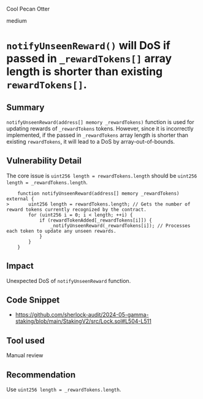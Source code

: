 Cool Pecan Otter

medium

# `notifyUnseenReward()` will DoS if passed in `_rewardTokens[]` array length is shorter than existing `rewardTokens[]`.


## Summary

`notifyUnseenReward(address[] memory _rewardTokens)` function is used for updating rewards of `_rewardTokens` tokens. However, since it is incorrectly implemented, if the passed in `_rewardTokens` array length is shorter than existing `rewardTokens`, it will lead to a DoS by array-out-of-bounds.

## Vulnerability Detail

The core issue is `uint256 length = rewardTokens.length` should be `uint256 length = _rewardTokens.length`.

```solidity
    function notifyUnseenReward(address[] memory _rewardTokens) external {
>       uint256 length = rewardTokens.length; // Gets the number of reward tokens currently recognized by the contract.
        for (uint256 i = 0; i < length; ++i) {
            if (rewardTokenAdded[_rewardTokens[i]]) {
                _notifyUnseenReward(_rewardTokens[i]); // Processes each token to update any unseen rewards.
            }
        }
    }
```

## Impact

Unexpected DoS of `notifyUnseenReward` function.

## Code Snippet

- https://github.com/sherlock-audit/2024-05-gamma-staking/blob/main/StakingV2/src/Lock.sol#L504-L511

## Tool used

Manual review

## Recommendation

Use `uint256 length = _rewardTokens.length`.